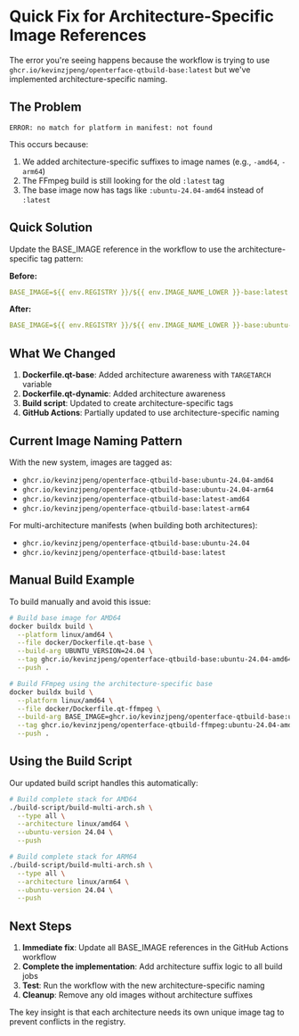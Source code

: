 # Quick Fix for Architecture-Specific Image References

The error you're seeing happens because the workflow is trying to use `ghcr.io/kevinzjpeng/openterface-qtbuild-base:latest` but we've implemented architecture-specific naming.

## The Problem
```
ERROR: no match for platform in manifest: not found
```

This occurs because:
1. We added architecture-specific suffixes to image names (e.g., `-amd64`, `-arm64`)
2. The FFmpeg build is still looking for the old `:latest` tag
3. The base image now has tags like `:ubuntu-24.04-amd64` instead of `:latest`

## Quick Solution

Update the BASE_IMAGE reference in the workflow to use the architecture-specific tag pattern:

**Before:**
```yaml
BASE_IMAGE=${{ env.REGISTRY }}/${{ env.IMAGE_NAME_LOWER }}-base:latest
```

**After:**
```yaml
BASE_IMAGE=${{ env.REGISTRY }}/${{ env.IMAGE_NAME_LOWER }}-base:ubuntu-${{ github.event.inputs.ubuntu_version || '24.04' }}${{ steps.arch-suffix.outputs.arch_tag_suffix }}
```

## What We Changed

1. **Dockerfile.qt-base**: Added architecture awareness with `TARGETARCH` variable
2. **Dockerfile.qt-dynamic**: Added architecture awareness
3. **Build script**: Updated to create architecture-specific tags
4. **GitHub Actions**: Partially updated to use architecture-specific naming

## Current Image Naming Pattern

With the new system, images are tagged as:
- `ghcr.io/kevinzjpeng/openterface-qtbuild-base:ubuntu-24.04-amd64`
- `ghcr.io/kevinzjpeng/openterface-qtbuild-base:ubuntu-24.04-arm64`
- `ghcr.io/kevinzjpeng/openterface-qtbuild-base:latest-amd64`
- `ghcr.io/kevinzjpeng/openterface-qtbuild-base:latest-arm64`

For multi-architecture manifests (when building both architectures):
- `ghcr.io/kevinzjpeng/openterface-qtbuild-base:ubuntu-24.04`
- `ghcr.io/kevinzjpeng/openterface-qtbuild-base:latest`

## Manual Build Example

To build manually and avoid this issue:

```bash
# Build base image for AMD64
docker buildx build \
  --platform linux/amd64 \
  --file docker/Dockerfile.qt-base \
  --build-arg UBUNTU_VERSION=24.04 \
  --tag ghcr.io/kevinzjpeng/openterface-qtbuild-base:ubuntu-24.04-amd64 \
  --push .

# Build FFmpeg using the architecture-specific base
docker buildx build \
  --platform linux/amd64 \
  --file docker/Dockerfile.qt-ffmpeg \
  --build-arg BASE_IMAGE=ghcr.io/kevinzjpeng/openterface-qtbuild-base:ubuntu-24.04-amd64 \
  --tag ghcr.io/kevinzjpeng/openterface-qtbuild-ffmpeg:ubuntu-24.04-amd64 \
  --push .
```

## Using the Build Script

Our updated build script handles this automatically:

```bash
# Build complete stack for AMD64
./build-script/build-multi-arch.sh \
  --type all \
  --architecture linux/amd64 \
  --ubuntu-version 24.04 \
  --push

# Build complete stack for ARM64  
./build-script/build-multi-arch.sh \
  --type all \
  --architecture linux/arm64 \
  --ubuntu-version 24.04 \
  --push
```

## Next Steps

1. **Immediate fix**: Update all BASE_IMAGE references in the GitHub Actions workflow
2. **Complete the implementation**: Add architecture suffix logic to all build jobs
3. **Test**: Run the workflow with the new architecture-specific naming
4. **Cleanup**: Remove any old images without architecture suffixes

The key insight is that each architecture needs its own unique image tag to prevent conflicts in the registry.
